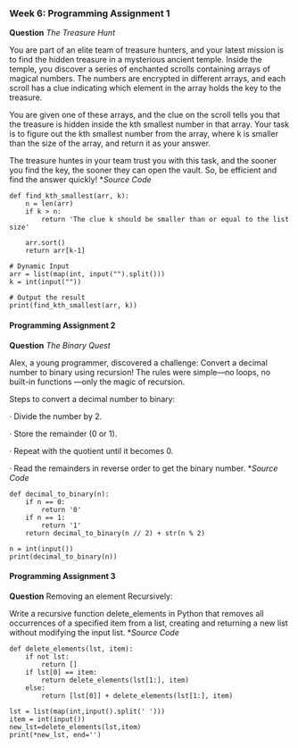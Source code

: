 ### Week 6: Programming Assignment 1
**Question**
*The Treasure Hunt*

You are part of an elite team of treasure hunters, and your latest mission is to find the hidden treasure in a mysterious ancient temple. Inside the temple, you discover a series of enchanted scrolls containing arrays of magical numbers. The numbers are encrypted in different arrays, and each scroll has a clue indicating which element in the array holds the key to the treasure.

You are given one of these arrays, and the clue on the scroll tells you that the treasure is hidden inside the kth smallest number in that array. Your task is to figure out the kth smallest number from the array, where k is smaller than the size of the array, and return it as your answer.

The treasure huntes in your team trust you with this task, and the sooner you find the key, the sooner they can open the vault. So, be efficient and find the answer quickly!
**Source Code*
```
def find_kth_smallest(arr, k):
    n = len(arr)
    if k > n:
        return 'The clue k should be smaller than or equal to the list size'
    
    arr.sort()
    return arr[k-1]

# Dynamic Input
arr = list(map(int, input("").split()))
k = int(input(""))

# Output the result
print(find_kth_smallest(arr, k))
```
#### Programming Assignment 2
**Question**
*The Binary Quest*

Alex, a young programmer, discovered a challenge: Convert a decimal number to binary using recursion! The rules were simple—no loops, no built-in functions —only the magic of recursion.

 Steps to convert a decimal number to binary:

·       Divide the number by 2.

·       Store the remainder (0 or 1).

·       Repeat with the quotient until it becomes 0.

·       Read the remainders in reverse order to get the binary number.
**Source Code*
```
def decimal_to_binary(n):
    if n == 0:
        return '0'
    if n == 1:
        return '1'
    return decimal_to_binary(n // 2) + str(n % 2)

n = int(input())
print(decimal_to_binary(n))
```
#### Programming Assignment 3
**Question**
Removing an element Recursively:

Write a recursive function delete_elements in Python that removes all occurrences of a specified item from a list, creating and returning a new list without modifying the input list.
**Source Code*
```
def delete_elements(lst, item):
    if not lst:
        return []
    if lst[0] == item:
        return delete_elements(lst[1:], item)
    else:
        return [lst[0]] + delete_elements(lst[1:], item)
      
lst = list(map(int,input().split(' ')))
item = int(input())
new_lst=delete_elements(lst,item)
print(*new_lst, end='')
````
